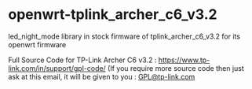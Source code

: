 # openwrt-tplink_archer_c6_v3.2
led_night_mode library in stock firmware of tplink_archer_c6_v3.2 for its openwrt firmware

Full Source Code for TP-Link Archer C6 v3.2 : https://www.tp-link.com/in/support/gpl-code/ (If you require more source code then just ask at this email, it will be given to you : GPL@tp-link.com
